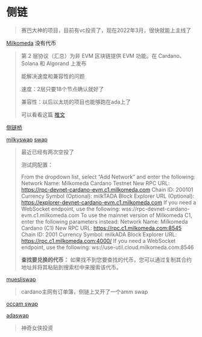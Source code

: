 # 侧链

> 赛巴大神的项目，目前有vc投资了，现在2022年3月，很快就能上主线了

[Milkomeda](https://twitter.com/Milkomeda_com) 没有代币

> 第 2 层协议（汇总）为非 EVM 区块链提供 EVM 功能。在 Cardano、Solana 和 Algorand 上发布
>
> 能解决速度和兼容性的问题
>
> 速度：2层只要18个节点确认就好了
>
> 兼容性：以后以太坊的项目也能够跑在ada上了
>
> 可以看看这篇 [推文](https://twitter.com/thepizzaknight_/status/1502851072812982272)

[侧链桥](https://cardano-bridge.milkomeda.com/bridge)

[milkyswap](https://twitter.com/realmilkyswap)  [swap](https://www.milkyswap.exchange/swap)

> 最近已经有两次空投了
>
> 
>
> 测试网配置：
>
> From the dropdown list, select “Add Network” and enter the following:
> Network Name: Milkomeda Cardano Testnet
> New RPC URL: https://rpc-devnet-cardano-evm.c1.milkomeda.com
> Chain ID: 200101
> Currency Symbol (Optional): milkTADA
> Block Explorer URL (Optional): https://explorer-devnet-cardano-evm.c1.milkomeda.com
> If you need a WebSocket endpoint, use the following: wss://rpc-devnet-cardano-evm.c1.milkomeda.com
> To use the mainnet version of Milkomeda C1, enter the following parameters instead: 
> Network Name: Milkomeda Cardano (C1)
> New RPC URL: https://rpc.c1.milkomeda.com:8545
> Chain ID: 2001
> Currency Symbol: milkADA
> Block Explorer URL: https://rpc.c1.milkomeda.com:4000/
> If you need a WebSocket endpoint, use the following: ws://use-util.cloud.milkomeda.com:8546
>
> **查找要兑换的代币：** 如果找不到您要查找的代币，您可以通过复制其合约地址并将其粘贴到搜索栏中来搜索该代币。



[muesliswap](https://milkomeda.muesliswap.com/swap)

> cardano主网有订单簿，侧链上又开了一个amm swap



[occam swap](https://app.occam-x.fi/)



[adaswap](https://twitter.com/adaswapapp)

> 神奇女侠投资
